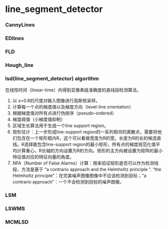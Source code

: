 # line_segment_detector

### CannyLines

### EDlines

### FLD

### Hough_line

### lsd(line_segment_detector) algorithm
在线性时间（linear-time）内得到亚像素级准确度的直线段检测算法。
1. 以 s=0.8的尺度对输入图像进行高斯核采样。
2. 计算每一个点的梯度值以及梯度方向（level-line orientation）
3. 根据梯度值对所有点进行伪排序（pseudo-ordered）
4. 梯度阈值（小梯度值抑制）
5. 区域生长算法用于生成一个line support region。
6. 矩形估计：上一步形成line-support region的一系列相邻的离散点，需要将他们包含在一个矩形框内R，这个可以看做宽度为R的宽，长度为R的长的候选直线。R选择能包含line-support region的最小矩形，所有点的梯度规范化值平均计算重心，R长轴的方向设置为R的方向。矩形的主方向被设置为矩阵的最小特征值对应的特征向量的角度。
7. NFA（Number of False Alarms）计算：用来验证矩形是否可以作为检测线段，方法是基于 “a contrario approach and the Helmholtz principle ”. “the Helmholtz principle”：在完美噪声图像图像中不应该检测到目标；“a contrario approach”：一个不会检测到目标的噪声图像。



### LSM

### LSWMS

### MCMLSD
